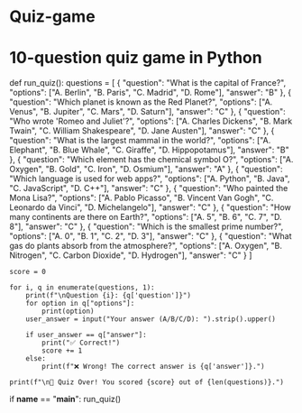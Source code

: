 # Quiz-game
# 10-question quiz game in Python

def run_quiz():
    questions = [
        {
            "question": "What is the capital of France?",
            "options": ["A. Berlin", "B. Paris", "C. Madrid", "D. Rome"],
            "answer": "B"
        },
        {
            "question": "Which planet is known as the Red Planet?",
            "options": ["A. Venus", "B. Jupiter", "C. Mars", "D. Saturn"],
            "answer": "C"
        },
        {
            "question": "Who wrote 'Romeo and Juliet'?",
            "options": ["A. Charles Dickens", "B. Mark Twain", "C. William Shakespeare", "D. Jane Austen"],
            "answer": "C"
        },
        {
            "question": "What is the largest mammal in the world?",
            "options": ["A. Elephant", "B. Blue Whale", "C. Giraffe", "D. Hippopotamus"],
            "answer": "B"
        },
        {
            "question": "Which element has the chemical symbol O?",
            "options": ["A. Oxygen", "B. Gold", "C. Iron", "D. Osmium"],
            "answer": "A"
        },
        {
            "question": "Which language is used for web apps?",
            "options": ["A. Python", "B. Java", "C. JavaScript", "D. C++"],
            "answer": "C"
        },
        {
            "question": "Who painted the Mona Lisa?",
            "options": ["A. Pablo Picasso", "B. Vincent Van Gogh", "C. Leonardo da Vinci", "D. Michelangelo"],
            "answer": "C"
        },
        {
            "question": "How many continents are there on Earth?",
            "options": ["A. 5", "B. 6", "C. 7", "D. 8"],
            "answer": "C"
        },
        {
            "question": "Which is the smallest prime number?",
            "options": ["A. 0", "B. 1", "C. 2", "D. 3"],
            "answer": "C"
        },
        {
            "question": "What gas do plants absorb from the atmosphere?",
            "options": ["A. Oxygen", "B. Nitrogen", "C. Carbon Dioxide", "D. Hydrogen"],
            "answer": "C"
        }
    ]

    score = 0

    for i, q in enumerate(questions, 1):
        print(f"\nQuestion {i}: {q['question']}")
        for option in q["options"]:
            print(option)
        user_answer = input("Your answer (A/B/C/D): ").strip().upper()

        if user_answer == q["answer"]:
            print("✅ Correct!")
            score += 1
        else:
            print(f"❌ Wrong! The correct answer is {q['answer']}.")

    print(f"\n🎉 Quiz Over! You scored {score} out of {len(questions)}.")

if __name__ == "__main__":
    run_quiz()
